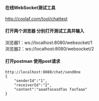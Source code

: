 #### 在线WebSocket测试工具
 http://coolaf.com/tool/chattest
 
#### 打开两个浏览器 分别打开测试工具并输入 
浏览器1：ws://localhost:8080/websocket/1  
浏览器2：ws://localhost:8080/websocket/2

#### 打开postman 使用post请求
```
http://localhost:8080/chat/sendOne
{
	"senderId":"1",
	"receiverId":"2",
	"content":"aaadfasasdfas fasfaaa"
}
```


